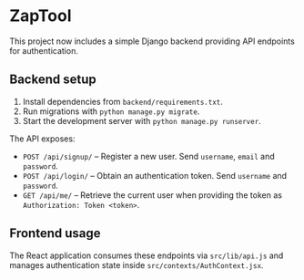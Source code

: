 # ZapTool

This project now includes a simple Django backend providing API endpoints for authentication.

## Backend setup

1. Install dependencies from `backend/requirements.txt`.
2. Run migrations with `python manage.py migrate`.
3. Start the development server with `python manage.py runserver`.

The API exposes:

- `POST /api/signup/` – Register a new user. Send `username`, `email` and `password`.
- `POST /api/login/` – Obtain an authentication token. Send `username` and `password`.
- `GET /api/me/` – Retrieve the current user when providing the token as `Authorization: Token <token>`.

## Frontend usage

The React application consumes these endpoints via `src/lib/api.js` and manages authentication state inside `src/contexts/AuthContext.jsx`.
